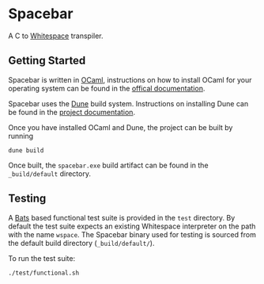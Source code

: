 # Spacebar

A C to
[Whitespace](https://en.wikipedia.org/wiki/Whitespace_(programming_language))
transpiler.

## Getting Started

Spacebar is written in [OCaml](https://ocaml.org/), instructions on how to install
OCaml for your operating system can be found in the [offical
documentation](https://ocaml.org/docs/install.html).

Spacebar uses the [Dune](https://github.com/ocaml/dune) build
system. Instructions on installing Dune can be found in the [project
documentation](https://github.com/ocaml/dune#installation).

Once you have installed OCaml and Dune, the project can be built by running

```shell
dune build
```

Once built, the `spacebar.exe` build artifact can be found in the
`_build/default` directory.

## Testing

A [Bats](https://github.com/bats-core/bats-core) based functional test suite is
provided in the `test` directory. By default the test suite expects an existing
Whitespace interpreter on the path with the name `wspace`. The Spacebar binary
used for testing is sourced from the default build directory
(`_build/default/`).

To run the test suite:

```shell
./test/functional.sh
```

